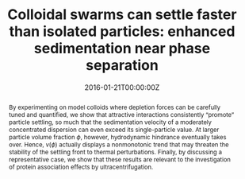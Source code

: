 ---
title: "Colloidal swarms can settle faster than isolated particles: enhanced sedimentation near phase separation"
authors:
- admin
- Stefano Buzzaccaro
- Roberto Piazza
#author_notes:
#- "Department of Chemistry, Material Science, and Chemical Engineering “G. Natta”, Politecnico di Milano, Piazza Leonardo da Vinci 32, 20133 Milano, Italy"
#- "Department of Chemistry, Material Science, and Chemical Engineering “G. Natta”, Politecnico di Milano, Piazza Leonardo da Vinci 32, 20133 Milano, Italy"
#- "Department of Chemistry, Material Science, and Chemical Engineering “G. Natta”, Politecnico di Milano, Piazza Leonardo da Vinci 32, 20133 Milano, Italy"
date: "2016-01-21T00:00:00Z"
doi: "10.1103/PhysRevLett.116.038301"

# Schedule page publish date (NOT publication's date).
publishDate: "2017-01-01T00:00:00Z"

# Publication type.
# Legend: 0 = Uncategorized; 1 = Conference paper; 2 = Journal article;
# 3 = Preprint / Working Paper; 4 = Report; 5 = Book; 6 = Book section;
# 7 = Thesis; 8 = Patent
publication_types: ["article-journal"]

# Publication name and optional abbreviated publication name.
publication: "*Physical Review Letters* **116**, 038301"
publication_short: "*Phys. Rev. Lett.* **116**, 038301"

abstract: By experimenting on model colloids where depletion forces can be carefully tuned and quantified, we show that attractive interactions consistently “promote” particle settling, so much that the sedimentation velocity of a moderately concentrated dispersion can even exceed its single-particle value. At larger particle volume fraction $\phi$, however, hydrodynamic hindrance eventually takes over. Hence, $v(\phi)$ actually displays a nonmonotonic trend that may threaten the stability of the settling front to thermal perturbations. Finally, by discussing a representative case, we show that these results are relevant to the investigation of protein association effects by ultracentrifugation.

# Summary. An optional shortened abstract.
summary:

tags:
- Sedimentation
featured: true

links:
- name: Featured in Physics
  url: https://physics.aps.org/articles/v9/s9
- name: Editors' Suggestion
  url: https://journals.aps.org/prl/abstract/10.1103/PhysRevLett.116.038301
url_pdf: "publication/PhysRevLett.116.038301.pdf"
#url_code: ''
#url_dataset: ''
#url_poster: ''
#url_project: ''
#url_slides: ''
#url_source: ''
#url_video: ''

# Featured image
# To use, add an image named `featured.jpg/png` to your page's folder. 
image:
  caption: 'Image credit: [**APS**](https://physics.aps.org/articles/v9/s9)'
  focal_point: ""
  preview_only: false

# Associated Projects (optional).
#   Associate this publication with one or more of your projects.
#   Simply enter your project's folder or file name without extension.
#   E.g. `internal-project` references `content/project/internal-project/index.md`.
#   Otherwise, set `projects: []`.
projects: []

# Slides (optional).
#   Associate this publication with Markdown slides.
#   Simply enter your slide deck's filename without extension.
#   E.g. `slides: "example"` references `content/slides/example/index.md`.
#   Otherwise, set `slides: ""`.
slides:

commentable: true
---